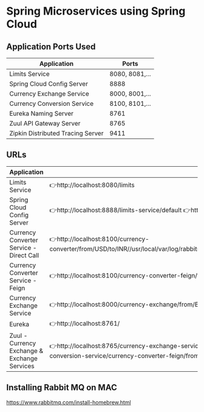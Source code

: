 # Spring Microservices using Spring Cloud

## Application	Ports Used
| Application                       | Ports           |
| -------------                     | -------------   |
| Limits Service                    | 8080, 8081,...  |
| Spring Cloud Config Server        | 8888            |
| Currency Exchange Service         | 8000, 8001,...  |                       
| Currency Conversion Service       | 8100, 8101,...  |
| Eureka Naming Server              | 8761            |
| Zuul API Gateway Server           | 8765            |
| Zipkin Distributed Tracing Server | 9411            |

## URLs

|     Application       |     URL          |
| ------------- | ------------- |
| Limits Service |👉http://localhost:8080/limits|
|Spring Cloud Config Server| 👉http://localhost:8888/limits-service/default 👉http://localhost:8888/limits-service/dev -http://localhost:8888/limits-service/qa|
|  Currency Converter Service - Direct Call| 👉http://localhost:8100/currency-converter/from/USD/to/INR//usr/local/var/log/rabbitmq/rabbit@localhost.log/usr/local/var/log/rabbitmq/rabbit@localhost.logquantity/10|
|  Currency Converter Service - Feign| 👉http://localhost:8100/currency-converter-feign/from/EUR/to/INR/quantity/10000|
| Currency Exchange Service | 👉http://localhost:8000/currency-exchange/from/EUR/to/INR 👉http://localhost:8001/currency-exchange/from/USD/to/INR|
| Eureka | 👉http://localhost:8761/|
| Zuul - Currency Exchange & Exchange Services | 👉http://localhost:8765/currency-exchange-service/currency-exchange/from/EUR/to/INR 👉http://localhost:8765/currency-conversion-service/currency-converter-feign/from/USD/to/INR/quantity/10|

## Installing Rabbit MQ on MAC
https://www.rabbitmq.com/install-homebrew.html


